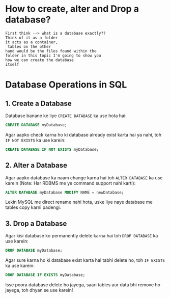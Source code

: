 # How to create, alter and Drop a database?

```text
First think --> what is a database exactly??
Think of it as a folder 
it acts as a container,
 tables on the other 
hand would be the files found within the 
folder in this topic I'm going to show you 
how we can create the database 
itself  
```

# Database Operations in SQL

## 1. Create a Database

Database banane ke liye `CREATE DATABASE` ka use hota hai:

```sql
CREATE DATABASE myDatabase;
```

Agar aapko check karna ho ki database already exist karta hai ya nahi, toh `IF NOT EXISTS` ka use karein:

```sql
CREATE DATABASE IF NOT EXISTS myDatabase;
```

## 2. Alter a Database

Agar aapko database ka naam change karna hai toh `ALTER DATABASE` ka use karein (Note: Har RDBMS me ye command support nahi karti):

```sql
ALTER DATABASE myDatabase MODIFY NAME = newDatabase;
```

Lekin MySQL me direct rename nahi hota, uske liye naye database me tables copy karni padengi.

## 3. Drop a Database

Agar kisi database ko permanently delete karna hai toh `DROP DATABASE` ka use karein:

```sql
DROP DATABASE myDatabase;
```

Agar sure karna ho ki database exist karta hai tabhi delete ho, toh `IF EXISTS` ka use karein:

```sql
DROP DATABASE IF EXISTS myDatabase;
```

Isse poora database delete ho jayega, saari tables aur data bhi remove ho jayega, toh dhyan se use karein!
